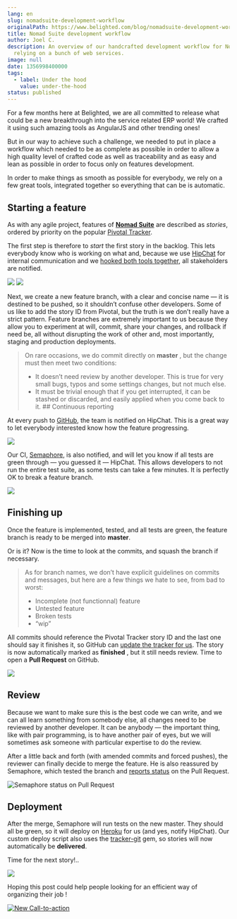 ```yaml
---
lang: en
slug: nomadsuite-development-workflow
originalPath: https://www.belighted.com/blog/nomadsuite-development-workflow
title: Nomad Suite development workflow
author: Joel C.
description: An overview of our handcrafted development workflow for Nomad Suite
  relying on a bunch of web services.
image: null
date: 1356998400000
tags:
  - label: Under the hood
    value: under-the-hood
status: published
---
```

For a few months here at Belighted, we are all committed to release what could be a new breakthrough into the service related ERP world! We crafted it using such amazing tools as AngularJS and other trending ones!

But in our way to achieve such a challenge, we needed to put in place a workflow which needed to be as complete as possible in order to allow a high quality level of crafted code as well as traceability and as easy and lean as possible in order to focus only on features development.

In order to make things as smooth as possible for everybody, we rely on a few great tools, integrated together so everything that can be is automatic.

Starting a feature
------------------

As with any agile project, features of **[Nomad Suite](https://nomadsuite.com/)** are described as _stories_, ordered by priority on the popular [Pivotal Tracker](https://www.pivotaltracker.com).

The first step is therefore to _start_ the first story in the backlog. This lets everybody know who is working on what and, because we use [HipChat](https://www.hipchat.com/) for internal communication and we [hooked both tools together](https://help.hipchat.com/knowledgebase/articles/64449-pivotal-tracker-integration), all stakeholders are notified.

![](https://i.imgur.com/lsJhbNV.png) ![](https://i.imgur.com/pIdKtqq.png)

Next, we create a new feature branch, with a clear and concise name — it is destined to be pushed, so it shouldn’t confuse other developers. Some of us like to add the story ID from Pivotal, but the truth is we don’t really have a strict pattern. Feature branches are extremely important to us because they allow you to experiment at will, commit, share your changes, and rollback if need be, all without disrupting the work of other and, most importantly, staging and production deployments.

> On rare occasions, we do commit directly on **master** , but the change must then meet two conditions:
> 
> *   It doesn’t need review by another developer. This is true for very small bugs, typos and some settings changes, but not much else.
> *   It must be trivial enough that if you get interrupted, it can be stashed or discarded, and easily applied when you come back to it. ## Continuous reporting

At every push to [GitHub](https://github.com), the team is notified on HipChat. This is a great way to let everybody interested know how the feature progressing.

![](https://i.imgur.com/BojUetT.png)

Our CI, [Semaphore](https://semaphoreapp.com/), is also notified, and will let you know if all tests are green through — you guessed it — HipChat. This allows developers to not run the entire test suite, as some tests can take a few minutes. It is perfectly OK to break a feature branch.

![](https://i.imgur.com/4kMdvqY.png)

Finishing up
------------

Once the feature is implemented, tested, and all tests are green, the feature branch is ready to be merged into **master**.

Or is it? Now is the time to look at the commits, and squash the branch if necessary.

> As for branch names, we don’t have explicit guidelines on commits and messages, but here are a few things we hate to see, from bad to worst:
> 
> *   Incomplete (not functionnal) feature
> *   Untested feature
> *   Broken tests
> *   “wip”

All commits should reference the Pivotal Tracker story ID and the last one should say it finishes it, so GitHub can [update the tracker for us](https://www.pivotaltracker.com/help/api?version=v3#scm_post_commit). The story is now automatically marked as **finished** , but it still needs review. Time to open a **Pull Request** on GitHub.

![](https://i.imgur.com/96XA1HI.png)

Review
------

Because we want to make sure this is the best code we can write, and we can all learn something from somebody else, all changes need to be reviewed by another developer. It can be anybody — the important thing, like with pair programming, is to have another pair of eyes, but we will sometimes ask someone with particular expertise to do the review.

After a little back and forth (with amended commits and forced pushes), the reviewer can finally decide to merge the feature. He is also reassured by Semaphore, which tested the branch and [reports status](https://semaphoreapp.com/blog/2012/09/04/semaphore-implements-githubs-status-api-in-record-time.html) on the Pull Request.

![Semaphore status on Pull Request](https://semaphoreapp.com/blog/assets/images/2012-09-04/green-request.png)

Deployment
----------

After the merge, Semaphore will run tests on the new master. They should all be green, so it will deploy on [Heroku](https://heroku.com) for us (and yes, notify HipChat). Our custom deploy script also uses the [tracker-git](https://github.com/robb1e/tracker-git) gem, so stories will now automatically be **delivered**.

Time for the next story!..

![](https://i.imgur.com/7M3kiHH.jpg)

Hoping this post could help people looking for an efficient way of organizing their job !  
  
[![New Call-to-action](https://no-cache.hubspot.com/cta/default/1684659/fb3606cc-cc1b-47d0-ae85-2c9f69837fe2.png)](https://cta-redirect.hubspot.com/cta/redirect/1684659/fb3606cc-cc1b-47d0-ae85-2c9f69837fe2)